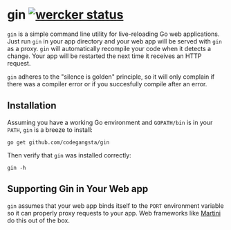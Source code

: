 gin [![wercker status](https://app.wercker.com/status/f413ccbd85cfc4a58a37f03dd7aaa87e "wercker status")](https://app.wercker.com/project/bykey/f413ccbd85cfc4a58a37f03dd7aaa87e)
========

`gin` is a simple command line utility for live-reloading Go web applications. Just run `gin` in your app directory and your web app will be served with `gin` as a proxy. `gin` will automatically recompile your code when it detects a change. Your app will be restarted the next time it receives an HTTP request.

`gin` adheres to the "silence is golden" principle, so it will only complain if there was a compiler error or if you succesfully compile after an error.

## Installation

Assuming you have a working Go environment and `GOPATH/bin` is in your `PATH`, `gin` is a breeze to install:

~~~ shell
go get github.com/codegangsta/gin
~~~

Then verify that `gin` was installed correctly:

~~~ shell
gin -h
~~~

## Supporting Gin in Your Web app
`gin` assumes that your web app binds itself to the `PORT` environment variable so it can properly proxy requests to your app. Web frameworks like [Martini](http://github.com/codegangsta/martini) do this out of the box.
